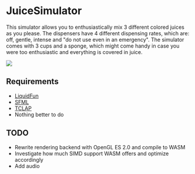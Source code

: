 JuiceSimulator
==============

This simulator allows you to enthusiastically mix 3 different colored juices as you please. The dispensers have 4 different dispensing rates, which are: off, gentle, intense and "do not use even in an emergency". The simulator comes with 3 cups and a sponge, which might come handy in case you were too enthusiastic and everything is covered in juice.

![](https://github.com/matiaslindgren/JuiceSimulator/blob/master/doc/img/demo1.gif)

Requirements
------------
* [LiquidFun](https://github.com/google/liquidfun)
* [SFML](https://github.com/SFML/SFML)
* [TCLAP](http://tclap.sourceforge.net)
* Nothing better to do

TODO
------------

* Rewrite rendering backend with OpenGL ES 2.0 and compile to WASM
* Investigate how much SIMD support WASM offers and optimize accordingly
* Add audio
